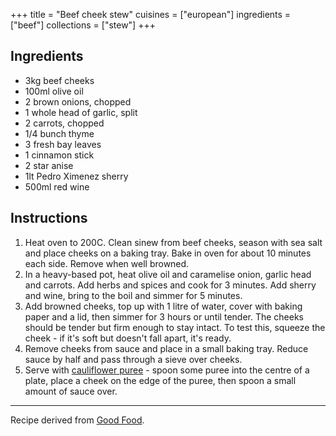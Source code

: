 +++
title = "Beef cheek stew"
cuisines = ["european"]
ingredients = ["beef"]
collections = ["stew"]
+++


## Ingredients

- 3kg beef cheeks
- 100ml olive oil
- 2 brown onions, chopped
- 1 whole head of garlic, split
- 2 carrots, chopped
- 1/4 bunch thyme
- 3 fresh bay leaves
- 1 cinnamon stick
- 2 star anise
- 1lt Pedro Ximenez sherry
- 500ml red wine

## Instructions

1. Heat oven to 200C. Clean sinew from beef cheeks, season with sea salt and place cheeks on a baking tray. Bake in oven for about 10 minutes each side. Remove when well browned.
2. In a heavy-based pot, heat olive oil and caramelise onion, garlic head and carrots. Add herbs and spices and cook for 3 minutes. Add sherry and wine, bring to the boil and simmer for 5 minutes.
3. Add browned cheeks, top up with 1 litre of water, cover with baking paper and a lid, then simmer for 3 hours or until tender. The cheeks should be tender but firm enough to stay intact. To test this, squeeze the cheek - if it's soft but doesn't fall apart, it's ready.
4. Remove cheeks from sauce and place in a small baking tray. Reduce sauce by half and pass through a sieve over cheeks.
5. Serve with [cauliflower puree](http://www.goodfood.com.au/good-food/cook/recipe/cauliflower-puree-20130715-2pzkp.html) - spoon some puree into the centre of a plate, place a cheek on the edge of the puree, then spoon a small amount of sauce over.

---

Recipe derived from [Good Food](https://www.goodfood.com.au/recipes/pedro-ximenez-beef-cheek-20130715-2pzka).
